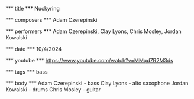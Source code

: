 *** title ***
Nuckyring

*** composers ***
Adam Czerepinski

*** performers ***
Adam Czerepinski, Clay Lyons, Chris Mosley, Jordan Kowalski

*** date ***
10/4/2024

*** youtube ***
https://www.youtube.com/watch?v=MMqd7R2M3ds

*** tags ***
bass

*** body ***
Adam Czerepinski - bass
Clay Lyons - alto saxophone
Jordan Kowalski - drums
Chris Mosley - guitar